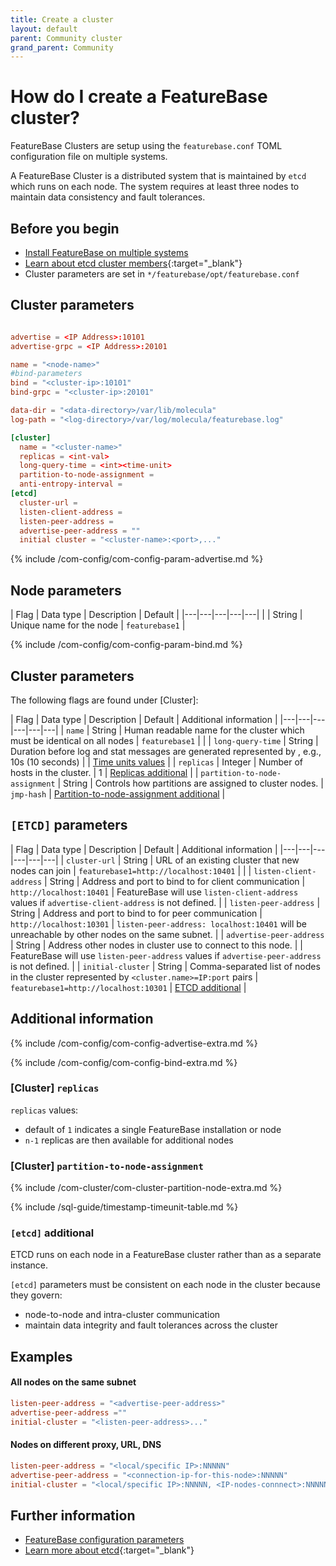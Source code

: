 ```yaml
---
title: Create a cluster
layout: default
parent: Community cluster
grand_parent: Community
---
```


# How do I create a FeatureBase cluster?

FeatureBase Clusters are setup using the `featurebase.conf` TOML configuration file on multiple systems.

A FeatureBase Cluster is a distributed system that is maintained by `etcd` which runs on each node. The system requires at least three nodes to maintain data consistency and fault tolerances. <!--from https://stackoverflowteams.com/c/molecula/questions/179-->

## Before you begin

* [Install FeatureBase on multiple systems](/docs/community/com-home)
* [Learn about etcd cluster members](https://etcd.io/docs/v3.3/faq/#why-an-odd-number-of-cluster-members){:target="_blank"}
* Cluster parameters are set in `*/featurebase/opt/featurebase.conf`

## Cluster parameters

```toml

advertise = <IP Address>:10101
advertise-grpc = <IP Address>:20101

name = "<node-name>"
#bind-parameters
bind = "<cluster-ip>:10101"
bind-grpc = "<cluster-ip>:20101"

data-dir = "<data-directory>/var/lib/molecula"
log-path = "<log-directory>/var/log/molecula/featurebase.log"

[cluster]
  name = "<cluster-name>"
  replicas = <int-val>
  long-query-time = <int><time-unit>
  partition-to-node-assignment =
  anti-entropy-interval =
[etcd]
  cluster-url =
  listen-client-address =
  listen-peer-address =
  advertise-peer-address = ""
  initial cluster = "<cluster-name>:<port>,..."
```

{% include /com-config/com-config-param-advertise.md %}

## Node parameters

| Flag | Data type | Description | Default |
|---|---|---|---|---|
| <node-name> | String | Unique name for the node | `featurebase1` |

{% include /com-config/com-config-param-bind.md %}

## Cluster parameters

The following flags are found under [Cluster]:

| Flag | Data type | Description | Default | Additional information |
|---|---|---|---|---|---|
| `name` | String | Human readable name for the cluster which must be identical on all nodes | `featurebase1` |  |
| `long-query-time` | String | Duration before log and stat messages are generated represented by <integer-value><time-unit>, e.g., 10s (10 seconds) |  | [Time units values](#timeunit-values) |
| `replicas` | Integer | Number of hosts in the cluster. | 1 | [Replicas additional](#cluster-replicas) |
| `partition-to-node-assignment` | String | Controls how partitions are assigned to cluster nodes. | `jmp-hash` | [Partition-to-node-assignment additional](#cluster-partition-to-node-assignment) |

## `[ETCD]` parameters

| Flag | Data type | Description | Default | Additional information |
|---|---|---|---|---|---|
| `cluster-url` | String | URL of an existing cluster that new nodes can join | `featurebase1=http://localhost:10401` |  |
| `listen-client-address` | String | Address and port to bind to for client communication | `http://localhost:10401` | FeatureBase will use `listen-client-address` values if `advertise-client-address` is not defined. |
| `listen-peer-address` | String | Address and port to bind to for peer communication | `http://localhost:10301` | `listen-peer-address: localhost:10401` will be unreachable by other nodes on the same subnet. |
| `advertise-peer-address` | String | Address other nodes in cluster use to connect to this node. |  | FeatureBase will use `listen-peer-address` values if `advertise-peer-address` is not defined. |
| `initial-cluster` | String | Comma-separated list of nodes in the cluster represented by `<cluster.name>=IP:port` pairs | `featurebase1=http://localhost:10301` | [ETCD additional](#etcd-additional) |

## Additional information

{% include /com-config/com-config-advertise-extra.md %}

{% include /com-config/com-config-bind-extra.md %}

### [Cluster] `replicas`

`replicas` values:
* default of `1` indicates a single FeatureBase installation or node
* `n-1` replicas are then available for additional nodes

### [Cluster] `partition-to-node-assignment`

{% include /com-cluster/com-cluster-partition-node-extra.md %}

{% include /sql-guide/timestamp-timeunit-table.md %}

### `[etcd]` additional

ETCD runs on each node in a FeatureBase cluster rather than as a separate instance.

`[etcd]` parameters must be consistent on each node in the cluster because they govern:
* node-to-node and intra-cluster communication
* maintain data integrity and fault tolerances across the cluster

## Examples

#### All nodes on the same subnet

```toml
listen-peer-address = "<advertise-peer-address>"
advertise-peer-address =""
initial-cluster = "<listen-peer-address>..."
```

#### Nodes on different proxy, URL, DNS

``` toml
listen-peer-address = "<local/specific IP>:NNNNN"
advertise-peer-address = "<connection-ip-for-this-node>:NNNNN"
initial-cluster = "<local/specific IP>:NNNNN, <IP-nodes-connnect>:NNNNN..."
```

## Further information

* [FeatureBase configuration parameters](/docs/community/com-config/com-config-flags)
* [Learn more about etcd](https://etcd.io/docs/v3.5/faq/){:target="_blank"}
